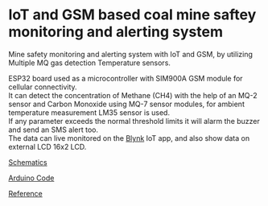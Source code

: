 # IoT and GSM based coal mine saftey monitoring and alerting system

Mine safety monitoring and alerting system with IoT and GSM, by utilizing Multiple MQ gas detection Temperature sensors.<br/>

ESP32 board used as a microcontroller with SIM900A GSM module for cellular connectivity.<br/>
It can detect the concentration of Methane (CH4) with the help of an MQ-2 sensor and Carbon Monoxide using MQ-7 sensor modules, for ambient temperature measurement LM35 sensor is used.<br/>
If any parameter exceeds the normal threshold limits it will alarm the buzzer and send an SMS alert too. <br/>
The data can live monitored on the [Blynk](https://blynk.io/) IoT app, and also show data on external LCD 16x2 LCD. <br/>


[Schematics](#)

[Arduino Code ](/code/Coal-Mine-Safty.ino)

[Reference](https://www.projectsof8051.com/iot-based-coal-mine-safety-monitoring-and-alerting-system-using-arduino/amp/)

